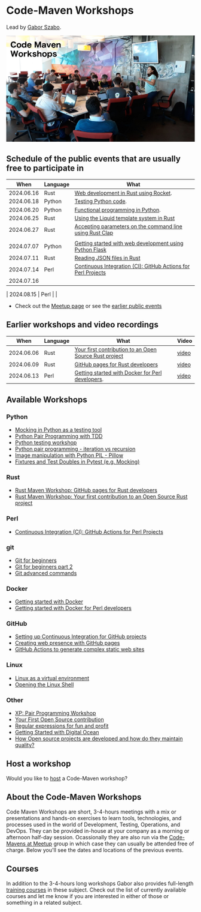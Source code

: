 # Code-Maven Workshops

Lead by [Gabor Szabo](https://www.linkedin.com/in/szabgab/).

![Code-Maven Workshops](img/code-maven-workshops-800x450.png)

## Schedule of the public events that are usually free to participate in

| When       | Language   | What |
| ---------- | ---------- | ---- |
| 2024.06.16 | Rust       | [Web development in Rust using Rocket](https://www.meetup.com/code-mavens/events/301294669/). |
| 2024.06.18 | Python     | [Testing Python code](https://www.meetup.com/code-mavens/events/301363070/). |
| 2024.06.20 | Python     | [Functional programming in Python](https://www.meetup.com/code-mavens/events/301395323/). |
| 2024.06.25 | Rust       | [Using the Liquid template system in Rust](https://www.meetup.com/code-mavens/events/301487547/) |
| 2024.06.27 | Rust       | [Accepting parameters on the command line using Rust Clap](https://www.meetup.com/code-mavens/events/301506015/) |
|            |            |
| 2024.07.07 | Python     | [Getting started with web development using Python Flask](https://www.meetup.com/code-mavens/events/301574483/) |
| 2024.07.11 | Rust       | [Reading JSON files in Rust](https://www.meetup.com/code-mavens/events/301636580/) |
| 2024.07.14 | Perl       | [Continuous Integration (CI): GitHub Actions for Perl Projects](https://www.meetup.com/code-mavens/events/301413566/) |
| 2024.07.16 |            | |

| 2024.08.15 | Perl       |  |

* Check out the [Meetup page](https://www.meetup.com/code-mavens/) or see the [earlier public events](history)

## Earlier workshops and video recordings

| When       | Language   | What | Video |
| ---------- | ---------- | ---- | ----- |
| 2024.06.06 | Rust       | [Your first contribution to an Open Source Rust project](https://www.meetup.com/code-mavens/events/301156302/) | [video](https://youtu.be/Vf5-DRykoMIa) |
| 2024.06.09 | Rust       | [GitHub pages for Rust developers](https://www.meetup.com/code-mavens/events/301215326/)                       | [video](https://youtu.be/n1IZ5bjPX90)  |
| 2024.06.13 | Perl       | [Getting started with Docker for Perl developers](https://www.meetup.com/code-mavens/events/301268306/).       | [video](https://youtu.be/mh9kx-Swx74)  |


## Available Workshops

### Python

* [Mocking in Python as a testing tool](mocking-in-python-as-a-testing-tool)
* [Python Pair Programming with TDD](python-pair-programming-with-tdd)
* [Python testing workshop](python-testing)
* [Python pair programming - iteration vs recursion](python-iteration-vs-recursion)
* [Image manipulation with Python PIL - Pillow](image-manipulation-with-python-pil-pillow)
* [Fixtures and Test Doubles in Pytest (e.g. Mocking)](fixtures-and-test-doubles-in-python)

### Rust

* [Rust Maven Workshop: GitHub pages for Rust developers](github-pages-for-rust-developers)
* [Rust Maven Workshop: Your first contribution to an Open Source Rust project](your-first-contribution-to-an-open-source-rust-project)

### Perl

* [Continuous Integration (CI): GitHub Actions for Perl Projects](github-actions-for-perl-projects)

### git

* [Git for beginners](git-for-beginners-part-1)
* [Git for beginners part 2](git-for-beginners-part-2)
* [Git advanced commands](git-advanced-commands)


### Docker

* [Getting started with Docker](getting-started-with-docker)
* [Getting started with Docker for Perl developers](getting-started-with-docker-for-perl-developers)

### GitHub

* [Setting up Continuous Integration for GitHub projects](setting-up-continuous-integration-for-github-projects)
* [Creating web presence with GitHub pages](creating-web-presence-with-github-pages)
* [GitHub Actions to generate complex static web sites](github-actions-to-generate-complex-static-web-sites)

### Linux

* [Linux as a virtual environment](linux-as-a-virtual-environment)
* [Opening the Linux Shell](opening-the-linux-shell)

### Other

* [XP: Pair Programming Workshop](xp-pair-programming-workshop-1)
* [Your First Open Source contribution](your-first-open-source-contribution)
* [Regular expressions for fun and profit](regexes-intro)
* [Getting Started with Digital Ocean](getting-started-with-digital-ocean)
* [How Open source projects are developed and how do they maintain quality?](open-source-quality-assurance)


## Host a workshop

Would you like to [host](host) a Code-Maven workshop?

## About the Code-Maven Workshops

Code Maven Workshops are short, 3-4-hours meetings with a mix or presentations and hands-on exercises to learn tools, technologies, and processes used in the world of Development,
Testing, Operations, and DevOps. They can be provided in-house at your company as a morning or afternoon half-day session.
Ocassionally they are also run via the [Code-Mavens at Meetup](https://www.meetup.com/Code-Mavens/)  group in which case they can usually be attended free of charge. Below you'll see the dates
and locations of the previous events.

## Courses

In addition to the 3-4-hours long workshops Gabor also provides full-length [training courses](https://hostlocal.com/) in these
subject. Check out the list of currently available courses and let me know if you are interested in either of those or
something in a related subject.


